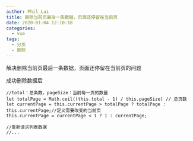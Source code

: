 ```yaml
---
author: Phil_Lai
title: 删除当前页最后一条数据，页面还停留在当前页
date: 2020-01-04 12:10:18
categories:
  - vue
tags:
  - 分页
  - 删除
---
```


解决删除当前页最后一条数据，页面还停留在当前页的问题

<!-- more -->

成功删除数据后

```
//total：总条数，pageSize：当前每一页的数量
let totalPage = Math.ceil((this.total - 1) / this.pageSize) // 总页数
let currentPage = this.currentPage > totalPage ? totalPage : this.currentPage;//定义需要改变的当前页
this.currentPage = currentPage < 1 ? 1 : currentPage;

//重新请求列表数据
//...

```

